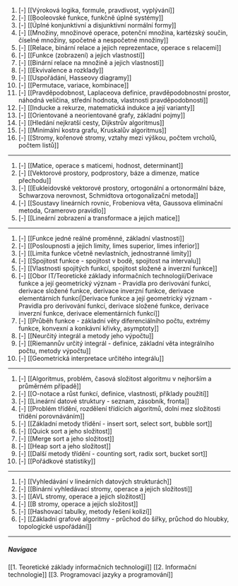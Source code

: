 1. [-] [[Výroková logika, formule, pravdivost, vyplývání]]
2. [-] [[Booleovské funkce, funkčně úplné systémy]] 
3. [-] [[Úplné konjunktivní a disjunktivní normální formy]]
4. [-] [[Množiny, množinové operace, potenční množina, kartézský součin, číselné množiny, spočetné a nespočetné množiny]]
5. [-] [[Relace, binární relace a jejich reprezentace, operace s relacemi]]
6. [-] [[Funkce (zobrazení) a jejich vlastnosti]]
7. [-] [[Binární relace na množině a jejich vlastnosti]]
8. [-] [[Ekvivalence a rozklady]]
10. [-] [[Uspořádání, Hasseovy diagramy]]
12. [-] [[Permutace, variace, kombinace]]
13. [-] [[Pravděpodobnost, Laplaceova definice, pravděpodobnostní prostor, náhodná veličina, střední hodnota, vlastnosti pravděpodobnosti]]
14. [-] [[Inducke a rekurze, matematická indukce a její varianty]]
15. [-] [[Orientované a neorientované grafy, základní pojmy]]
16. [-] [[Hledání nejkratší cesty, Dijkstrův algoritmus]]
17. [-] [[Minimální kostra grafu, Kruskalův algoritmus]]
18. [-] [[Stromy, kořenové stromy, vztahy mezi výškou, počtem vrcholů, počtem listů]]
---
1. [-] [[Matice, operace s maticemi, hodnost, determinant]]
2. [-] [[Vektorové prostory, podprostory, báze a dimenze, matice přechodu]]
3. [-] [[Eukleidovské vektorové prostory, ortogonální a ortonormální báze, Schwarzova nerovnost, Schmidtova ortogonalizační metoda]]
4. [-] [[Soustavy lineárních rovnic, Frobeniova věta, Gaussova eliminační metoda, Cramerovo pravidlo]]
5. [-] [[Lineární zobrazení a transformace a jejich matice]]
---
1. [-] [[Funkce jedné reálné proměnné, základní vlastnosti]]
2. [-] [[Posloupnosti a jejich limity, limes superior, limes inferior]]
3. [-] [[Limita funkce včetně nevlastních, jednostranné limity]]
4. [-] [[Spojitost funkce - spojitost v bodě, spojitost na intervalu]]
5. [-] [[Vlastnosti spojitých funkcí, spojitost složené a inverzní funkce]]
6. [-] [[Obor IT/Teoretické základy informačních technologií/Derivace funkce a její geometrický význam - Pravidla pro derivování funkcí, derivace složené funkce, derivace inverzní funkce, derivace elementárních funkcí|Derivace funkce a její geometrický význam - Pravidla pro derivování funkcí, derivace složené funkce, derivace inverzní funkce, derivace elementárních funkcí]]
7. [-] [[Průběh funkce - základní věty diferenciálního počtu, extrémy funkce, konvexní a konkávní křivky, asymptoty]]
8. [-] [[Neurčitý integrál a metody jeho výpočtu]]
9. [-] [[Riemannův určitý integrál - definice, základní věta integrálního počtu, metody výpočtu]]
10. [-] [[Geometrická interpretace určitého integrálu]]
---
1. [-] [[Algoritmus, problém, časová složitost algoritmu v nejhorším a průměrném případě]]
2. [-] [[O-notace a růst funkcí, definice, vlastnosti, příklady použití]]
3. [-] [[Lineární datové struktury - seznam, zásobník, fronta]]
4. [-] [[Problém třídění, rozdělení třídících algoritmů, dolní mez složitosti třídění porovnáváním]]
5. [-] [[Základní metody třídění - insert sort, select sort, bubble sort]]
6. [-] [[Quick sort a jeho složitost]]
7. [-] [[Merge sort a jeho složitost]]
8. [-] [[Heap sort a jeho složitost]]
9. [-] [[Další metody třídění - counting sort, radix sort, bucket sort]]
10. [-] [[Pořádkové statistiky]]
---
1. [-] [[Vyhledávání v lineárních datových strukturách]]
2. [-] [[Binární vyhledávací stromy, operace a jejich složitosti]]
3. [-] [[AVL stromy, operace a jejich složitost]]
4. [-] [[B stromy, operace a jejich složitost]]
5. [-] [[Hashovací tabulky, metody řešení kolizí]]
6. [-] [[Základní grafové algoritmy - průchod do šířky, průchod do hloubky, topologické uspořádání]]
---

##### Navigace
[[1. Teoretické základy informačních technologií]]
[[2. Informační technologie]]
[[3. Programovací jazyky a programování]]